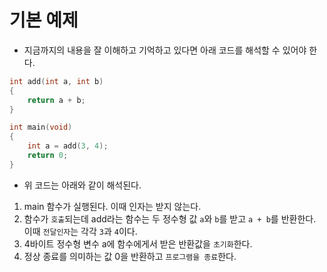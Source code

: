 # 기본 예제
- 지금까지의 내용을 잘 이해하고 기억하고 있다면 아래 코드를 해석할 수 있어야 한다.

```cpp
int add(int a, int b)
{
    return a + b;
}

int main(void)
{
    int a = add(3, 4);
    return 0;
}
```

- 위 코드는 아래와 같이 해석된다.
1. main 함수가 실행된다. 이때 인자는 받지 않는다.
2. 함수가 `호출`되는데 add라는 함수는 두 정수형 값 `a`와 `b`를 받고 `a + b`를 반환한다. 이때 `전달인자`는 각각 `3`과 `4`이다.
3. 4바이트 정수형 변수 a에 함수에게서 받은 반환값을 `초기화`한다.
4. 정상 종료를 의미하는 값 0을 반환하고 `프로그램을 종료`한다.